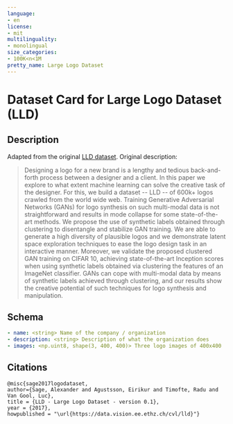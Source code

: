```yaml
---
language:
- en
license:
- mit
multilinguality:
- monolingual
size_categories:
- 100K<n<1M
pretty_name: Large Logo Dataset
---
```


# Dataset Card for Large Logo Dataset (LLD)

## Description

Adapted from the original [LLD dataset](https://data.vision.ee.ethz.ch/sagea/lld/). Original description:

> Designing a logo for a new brand is a lengthy and tedious back-and-forth process between a designer and a client. In this paper we explore to what extent machine learning can solve the creative task of the designer. For this, we build a dataset -- LLD -- of 600k+ logos crawled from the world wide web. Training Generative Adversarial Networks (GANs) for logo synthesis on such multi-modal data is not straightforward and results in mode collapse for some state-of-the-art methods. We propose the use of synthetic labels obtained through clustering to disentangle and stabilize GAN training. We are able to generate a high diversity of plausible logos and we demonstrate latent space exploration techniques to ease the logo design task in an interactive manner. Moreover, we validate the proposed clustered GAN training on CIFAR 10, achieving state-of-the-art Inception scores when using synthetic labels obtained via clustering the features of an ImageNet classifier. GANs can cope with multi-modal data by means of synthetic labels achieved through clustering, and our results show the creative potential of such techniques for logo synthesis and manipulation.

## Schema

``` yaml
- name: <string> Name of the company / organization
- description: <string> Description of what the organization does
- images: <np.uint8, shape(3, 400, 400)> Three logo images of 400x400 
```

## Citations

``` text
@misc{sage2017logodataset,
author={Sage, Alexander and Agustsson, Eirikur and Timofte, Radu and Van Gool, Luc},
title = {LLD - Large Logo Dataset - version 0.1},
year = {2017}, 
howpublished = "\url{https://data.vision.ee.ethz.ch/cvl/lld}"}

```
